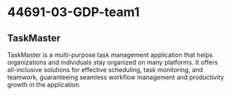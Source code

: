 # 44691-03-GDP-team1

## TaskMaster 

TaskMaster is a multi-purpose task management application that helps organizations and individuals stay organized on many platforms. It offers all-inclusive solutions for effective scheduling, task monitoring, and teamwork, guaranteeing seamless workflow management and productivity growth in the application.
